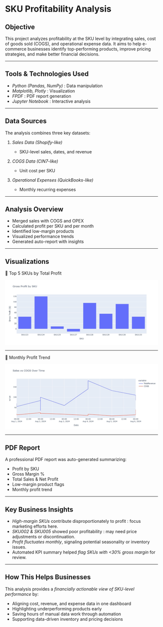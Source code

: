 # SKU Profitability Analysis

## Objective 
This project analyzes profitability at the SKU level by integrating sales, cost of goods sold (COGS), and operational expense data. It aims to help e-commerce businesses identify top-performing products, improve pricing strategies, and make better financial decisions.

---

## Tools & Technologies Used

- *Python (Pandas, NumPy)* : Data manipulation
- *Matplotlib, Plotly* : Visualization
- *FPDF* : PDF report generation
- *Jupyter Notebook* : Interactive analysis

---

## Data Sources

The analysis combines three key datasets:

1. *Sales Data (Shopify-like)*  
   - SKU-level sales, dates, and revenue

2. *COGS Data (CIN7-like)*  
   - Unit cost per SKU

3. *Operational Expenses (QuickBooks-like)*  
   - Monthly recurring expenses

---

## Analysis Overview

- Merged sales with COGS and OPEX
- Calculated profit per SKU and per month
- Identified low-margin products
- Visualized performance trends
- Generated auto-report with insights

---

## Visualizations

🔹 Top 5 SKUs by Total Profit

![Bar Chart - Profit by SKU](Gross-Profit.png)

---

🔹 Monthly Profit Trend

![Line Chart - Profit Over Time](sales-vs-cogs.png)

---

## PDF Report

A professional PDF report was auto-generated summarizing:

- Profit by SKU
- Gross Margin %
- Total Sales & Net Profit
- Low-margin product flags
- Monthly profit trend


---

## Key Business Insights

- *High-margin SKUs* contribute disproportionately to profit : focus marketing efforts here.
- *SKU002 & SKU005* showed poor profitability : may need price adjustments or discontinuation.
- *Profit fluctuates monthly*, signaling potential seasonality or inventory issues.
- Automated KPI summary helped *flag SKUs with <30% gross margin* for review.

---

## How This Helps Businesses

This analysis provides a *financially actionable view of SKU-level performance* by:

- Aligning cost, revenue, and expense data in one dashboard  
- Highlighting underperforming products early  
- Saving hours of manual data work through automation
- Supporting data-driven inventory and pricing decisions  
